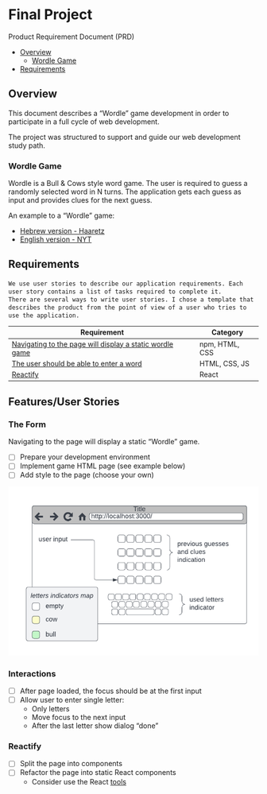 # Final Project

Product Requirement Document (PRD)

- [Overview](#overview)
    - [Wordle Game](#wordle-game)
- [Requirements](#requirements)

## Overview

This document describes a “Wordle” game development in order to participate in a full cycle of web development.

The project was structured to support and guide our web development study path.

### Wordle Game

Wordle is a Bull & Cows style word game. The user is required to guess a randomly selected word in N turns. The
application gets each guess as input and provides clues for the next guess.

An example to a “Wordle” game:

* [Hebrew version - Haaretz](https://www.haaretz.co.il/riddles/ty-page/haaretz-wordle)
* [English version - NYT](https://www.nytimes.com/games/wordle/index.html)

## Requirements

    We use user stories to describe our application requirements. Each user story contains a list of tasks required to complete it.
    There are several ways to write user stories. I chose a template that describes the product from the point of view of a user who tries to use the application.

| Requirement                                                           | Category       |
|-----------------------------------------------------------------------|----------------|
| [Navigating to the page will display a static wordle game](#the-form) | npm, HTML, CSS | 
| [The user should be able to enter a word](#interactions)              | HTML, CSS, JS  | 
| [Reactify](#reactify)                                                 | React          |                                                            

## Features/User Stories

### The Form

Navigating to the page will display a static “Wordle” game.

* [ ] Prepare your development environment
* [ ] Implement game HTML page (see example below)
* [ ] Add style to the page (choose your own)

![Mock ](docs/wordle-mock.png)

### Interactions

* [ ] After page loaded, the focus should be at the first input
* [ ] Allow user to enter single letter:
    - Only letters
    - Move focus to the next input
    - After the last letter show dialog “done”

### Reactify

* [ ] Split the page into components
* [ ] Refactor the page into static React components
    - Consider use the React [tools](https://beta.reactjs.org/learn/start-a-new-react-project)

